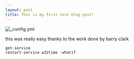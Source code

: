 ```yaml
---
layout: post
title: This is my first test blog post!
---
```


![_config.yml](/images/config.png)

this was really easy thanks to the work done by barry clark

```
get-service
restart-service w32time -whatif
```

